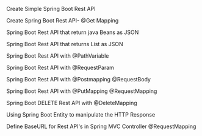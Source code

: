 Create Simple Spring Boot Rest API

Create Spring Boot Rest API- @Get Mapping

Spring Boot Rest API that return java Beans as JSON

Spring Boot Rest API that returns List as JSON

Spring Boot Rest API with @PathVariable

Spring Boot Rest API with @RequestParam

Spring Boot Rest API with @Postmapping @RequestBody

Spring Boot Rest API with @PutMapping @RequestMapping

Spring Boot DELETE Rest API with @DeleteMapping

Using Spring Boot Entity to manipulate the HTTP Response

Define BaseURL for Rest API's in Spring MVC Controller @RequestMapping 
